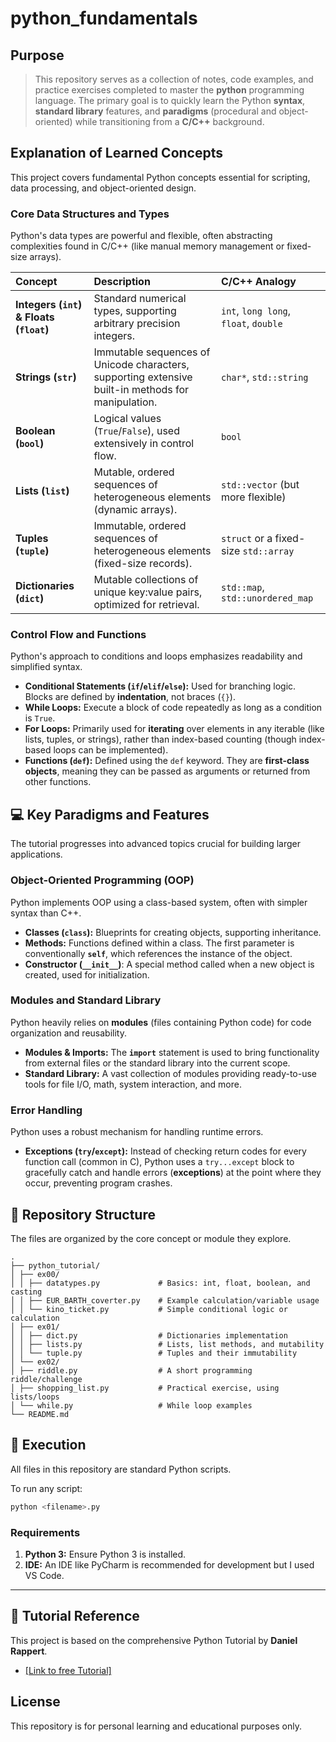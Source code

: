 # python_fundamentals

## Purpose

> This repository serves as a collection of notes, code examples, and practice exercises completed to master the **python** programming language. The primary goal is to quickly learn the Python **syntax**, **standard library** features, and **paradigms** (procedural and object-oriented) while transitioning from a **C/C++** background.

## Explanation of Learned Concepts

This project covers fundamental Python concepts essential for scripting, data processing, and object-oriented design.

### Core Data Structures and Types
Python's data types are powerful and flexible, often abstracting complexities found in C/C++ (like manual memory management or fixed-size arrays).

| Concept | Description | C/C++ Analogy |
| :--- | :--- | :--- |
| **Integers (`int`) & Floats (`float`)** | Standard numerical types, supporting arbitrary precision integers. | `int`, `long long`, `float`, `double` |
| **Strings (`str`)** | Immutable sequences of Unicode characters, supporting extensive built-in methods for manipulation. | `char*`, `std::string` |
| **Boolean (`bool`)** | Logical values (`True`/`False`), used extensively in control flow. | `bool` |
| **Lists (`list`)** | Mutable, ordered sequences of heterogeneous elements (dynamic arrays). | `std::vector` (but more flexible) |
| **Tuples (`tuple`)** | Immutable, ordered sequences of heterogeneous elements (fixed-size records). | `struct` or a fixed-size `std::array` |
| **Dictionaries (`dict`)** | Mutable collections of unique key:value pairs, optimized for retrieval. | `std::map`, `std::unordered_map` |

### Control Flow and Functions
Python's approach to conditions and loops emphasizes readability and simplified syntax.

* **Conditional Statements (`if`/`elif`/`else`):** Used for branching logic. Blocks are defined by **indentation**, not braces (`{}`).
* **While Loops:** Execute a block of code repeatedly as long as a condition is `True`.
* **For Loops:** Primarily used for **iterating** over elements in any iterable (like lists, tuples, or strings), rather than index-based counting (though index-based loops can be implemented).
* **Functions (`def`):** Defined using the `def` keyword. They are **first-class objects**, meaning they can be passed as arguments or returned from other functions.

## 💻 Key Paradigms and Features

The tutorial progresses into advanced topics crucial for building larger applications.

### Object-Oriented Programming (OOP)
Python implements OOP using a class-based system, often with simpler syntax than C++.

* **Classes (`class`):** Blueprints for creating objects, supporting inheritance.
* **Methods:** Functions defined within a class. The first parameter is conventionally **`self`**, which references the instance of the object.
* **Constructor (`__init__`)**: A special method called when a new object is created, used for initialization.

### Modules and Standard Library
Python heavily relies on **modules** (files containing Python code) for code organization and reusability.

* **Modules & Imports:** The **`import`** statement is used to bring functionality from external files or the standard library into the current scope.
* **Standard Library:** A vast collection of modules providing ready-to-use tools for file I/O, math, system interaction, and more.

### Error Handling
Python uses a robust mechanism for handling runtime errors.

* **Exceptions (`try`/`except`):** Instead of checking return codes for every function call (common in C), Python uses a `try...except` block to gracefully catch and handle errors (**exceptions**) at the point where they occur, preventing program crashes.

## 📂 Repository Structure

The files are organized by the core concept or module they explore.

```
.
├── python_tutorial/
│ ├── ex00/
│ │ ├── datatypes.py             # Basics: int, float, boolean, and casting
│ │ ├── EUR_BARTH_coverter.py    # Example calculation/variable usage
│ │ └── kino_ticket.py           # Simple conditional logic or calculation
│ ├── ex01/
│ │ ├── dict.py                  # Dictionaries implementation
│ │ ├── lists.py                 # Lists, list methods, and mutability
│ │ └── tuple.py                 # Tuples and their immutability
│ └── ex02/
│ ├── riddle.py                  # A short programming riddle/challenge
│ ├── shopping_list.py           # Practical exercise, using lists/loops
│ └── while.py                   # While loop examples
└── README.md
````

## 🚀 Execution

All files in this repository are standard Python scripts.

To run any script:

```bash
python <filename>.py
````

### Requirements

1.  **Python 3:** Ensure Python 3 is installed.
2.  **IDE:** An IDE like PyCharm is recommended for development but I used VS Code.

-----

## 🔗 Tutorial Reference

This project is based on the comprehensive Python Tutorial by **Daniel Rappert**.

  * [[Link to free Tutorial]](https://www.youtube.com/watch?v=e6vPt_e9sRw&t=9458s)

## License

This repository is for personal learning and educational purposes only.

